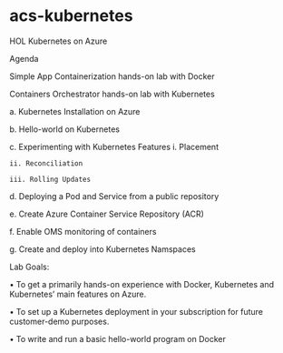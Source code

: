 # acs-kubernetes
HOL Kubernetes on Azure

Agenda

Simple App Containerization hands-on lab with Docker 

Containers Orchestrator hands-on lab with Kubernetes 

a.	Kubernetes Installation on Azure

b.	Hello-world on Kubernetes

c.	Experimenting with Kubernetes Features
    i.	Placement

    ii.	Reconciliation
    
    iii. Rolling Updates
    
d.	Deploying a Pod and Service from a public repository 

e.	Create Azure Container Service Repository (ACR) 

f.	Enable OMS monitoring of containers

g.	Create and deploy into Kubernetes Namspaces

Lab Goals:

•	To get a primarily hands-on experience with Docker, Kubernetes and Kubernetes’ main features on Azure.

•	To set up a Kubernetes deployment in your subscription for future customer-demo purposes. 

•	To write and run a basic hello-world program on Docker

